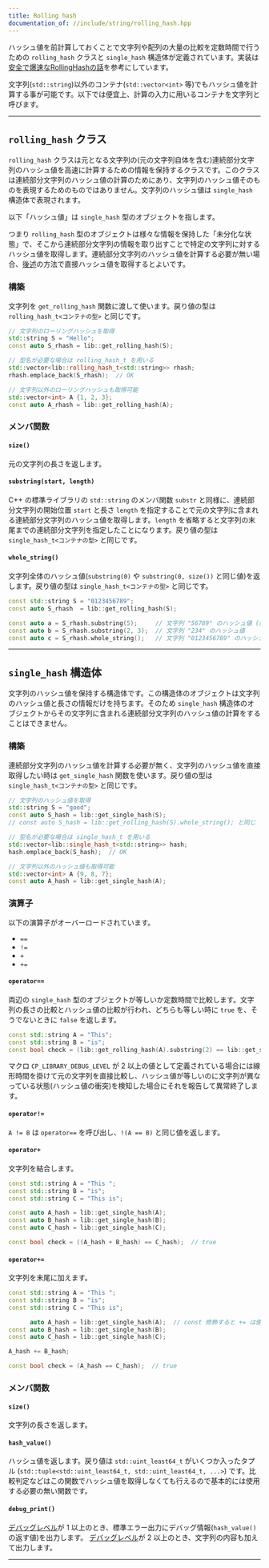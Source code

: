 ```yaml
---
title: Rolling hash
documentation_of: //include/string/rolling_hash.hpp
---
```


ハッシュ値を前計算しておくことで文字列や配列の大量の比較を定数時間で行うための `rolling_hash` クラスと `single_hash` 構造体が定義されています。実装は[安全で爆速なRollingHashの話](https://qiita.com/keymoon/items/11fac5627672a6d6a9f6)を参考にしています。

文字列(`std::string`)以外のコンテナ(`std::vector<int>` 等)でもハッシュ値を計算する事が可能です。以下では便宜上、計算の入力に用いるコンテナを文字列と呼びます。

---

## `rolling_hash` クラス

`rolling_hash` クラスは元となる文字列の(元の文字列自体を含む)連続部分文字列のハッシュ値を高速に計算するための情報を保持するクラスです。このクラスは連続部分文字列のハッシュ値の計算のためにあり、文字列のハッシュ値そのものを表現するためのものではありません。文字列のハッシュ値は `single_hash` 構造体で表現されます。

以下「ハッシュ値」は `single_hash` 型のオブジェクトを指します。

つまり `rolling_hash` 型のオブジェクトは様々な情報を保持した「未分化な状態」で、そこから連続部分文字列の情報を取り出すことで特定の文字列に対するハッシュ値を取得します。連続部分文字列のハッシュ値を計算する必要が無い場合、[後述](https://naskya.github.io/cp-library/include/string/rolling_hash.hpp#single_hash-%E6%A7%8B%E9%80%A0%E4%BD%93)の方法で直接ハッシュ値を取得するとよいです。

### 構築

文字列を `get_rolling_hash` 関数に渡して使います。戻り値の型は `rolling_hash_t<コンテナの型>` と同じです。

```cpp
// 文字列のローリングハッシュを取得
std::string S = "Hello";
const auto S_rhash = lib::get_rolling_hash(S);

// 型名が必要な場合は rolling_hash_t を用いる
std::vector<lib::rolling_hash_t<std::string>> rhash;
rhash.emplace_back(S_rhash);  // OK

// 文字列以外のローリングハッシュも取得可能
std::vector<int> A {1, 2, 3};
const auto A_rhash = lib::get_rolling_hash(A);
```

### メンバ関数

#### `size()`

元の文字列の長さを返します。

#### `substring(start, length)`

C++ の標準ライブラリの `std::string` のメンバ関数 `substr` と同様に、連続部分文字列の開始位置 `start` と長さ `length` を指定することで元の文字列に含まれる連続部分文字列のハッシュ値を取得します。`length` を省略すると文字列の末尾までの連続部分文字列を指定したことになります。戻り値の型は `single_hash_t<コンテナの型>` と同じです。

#### `whole_string()`

文字列全体のハッシュ値(`substring(0)` や `substring(0, size())` と同じ値)を返します。戻り値の型は `single_hash_t<コンテナの型>` と同じです。

```cpp
const std::string S = "0123456789";
const auto S_rhash  = lib::get_rolling_hash(S);

const auto a = S_rhash.substring(5);     // 文字列 "56789" のハッシュ値 (single_hash 型のオブジェクト)
const auto b = S_rhash.substring(2, 3);  // 文字列 "234" のハッシュ値
const auto c = S_rhash.whole_string();   // 文字列 "0123456789" のハッシュ値
```

---

## `single_hash` 構造体

文字列のハッシュ値を保持する構造体です。この構造体のオブジェクトは文字列のハッシュ値と長さの情報だけを持ちます。そのため `single_hash` 構造体のオブジェクトからその文字列に含まれる連続部分文字列のハッシュ値の計算をすることはできません。

### 構築

連続部分文字列のハッシュ値を計算する必要が無く、文字列のハッシュ値を直接取得したい時は `get_single_hash` 関数を使います。戻り値の型は `single_hash_t<コンテナの型>` と同じです。

```cpp
// 文字列のハッシュ値を取得
std::string S = "good";
const auto S_hash = lib::get_single_hash(S);
// const auto S_hash = lib::get_rolling_hash(S).whole_string(); と同じ

// 型名が必要な場合は single_hash_t を用いる
std::vector<lib::single_hash_t<std::string>> hash;
hash.emplace_back(S_hash);  // OK

// 文字列以外のハッシュ値も取得可能
std::vector<int> A {9, 8, 7};
const auto A_hash = lib::get_single_hash(A);
```

### 演算子

以下の演算子がオーバーロードされています。

- `==`
- `!=`
- `+`
- `+=`

#### `operator==`

両辺の `single_hash` 型のオブジェクトが等しいか定数時間で比較します。文字列の長さの比較とハッシュ値の比較が行われ、どちらも等しい時に `true` を、そうでないときに `false` を返します。

```cpp
const std::string A = "This";
const std::string B = "is";
const bool check = (lib::get_rolling_hash(A).substring(2) == lib::get_single_hash(B));  // true
```

マクロ `CP_LIBRARY_DEBUG_LEVEL` が $2$ 以上の値として定義されている場合には線形時間を掛けて元の文字列を直接比較し、ハッシュ値が等しいのに文字列が異なっている状態(ハッシュ値の衝突)を検知した場合にそれを報告して異常終了します。

#### `operator!=`

`A != B` は `operator==` を呼び出し、`!(A == B)` と同じ値を返します。

#### `operator+`

文字列を結合します。

```cpp
const std::string A = "This ";
const std::string B = "is";
const std::string C = "This is";

const auto A_hash = lib::get_single_hash(A);
const auto B_hash = lib::get_single_hash(B);
const auto C_hash = lib::get_single_hash(C);

const bool check = ((A_hash + B_hash) == C_hash);  // true
```

#### `operator+=`

文字列を末尾に加えます。

```cpp
const std::string A = "This ";
const std::string B = "is";
const std::string C = "This is";

      auto A_hash = lib::get_single_hash(A);  // const 修飾すると += は使えない
const auto B_hash = lib::get_single_hash(B);
const auto C_hash = lib::get_single_hash(C);

A_hash += B_hash;

const bool check = (A_hash == C_hash);  // true
```

### メンバ関数

#### `size()`

文字列の長さを返します。

#### `hash_value()`

ハッシュ値を返します。戻り値は `std::uint_least64_t` がいくつか入ったタプル (`std::tuple<std::uint_least64_t, std::uint_least64_t, ...>`) です。比較判定などはこの関数でハッシュ値を取得しなくても行えるので基本的には使用する必要の無い関数です。

#### `debug_print()`

[デバッグレベル](https://naskya.github.io/cp-library/about#cp_library_debug_level-%E3%83%9E%E3%82%AF%E3%83%AD)が $1$ 以上のとき、標準エラー出力にデバッグ情報(`hash_value()` の返す値)を出力します。
[デバッグレベル](https://naskya.github.io/cp-library/about#cp_library_debug_level-%E3%83%9E%E3%82%AF%E3%83%AD)が $2$ 以上のとき、文字列の内容も加えて出力します。

---
